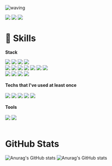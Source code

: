 ![waving](https://capsule-render.vercel.app/api?type=waving&height=200&text=Jieun&fontAlign=74&fontAlignY=40&color=gradient)

<a href="https://www.instagram.com/nueij_ji"><img src="https://img.shields.io/badge/Instagram-E5426E?style=&logo=Instagram&logoColor=white"/></a>
<a href="mailto:pandaa0628@gmail.com" target="_blank"><img src="https://img.shields.io/badge/Gmail-EA4335?style=&logo=Gmail&logoColor=white"/></a>
<a href="https://choijying21.tistory.com/"><img src="https://img.shields.io/badge/Tistory Blog-FF6550?style=&logo=Tistory&logoColor=white"/></a>
  
# 🌱 Skills 
<strong>Stack</strong>
<div>
<img src="https://img.shields.io/badge/Html-E34F26?style=&logo=Html5&logoColor=white"/>
<img src="https://img.shields.io/badge/CSS-1572B6?style=&logo=CSS3&logoColor=white"/>
<img src="https://img.shields.io/badge/JavaScript-F7DF1E?style=&logo=JavaScript&logoColor=white"/>
<img src="https://img.shields.io/badge/Visual Studio Code-007ACC?style=&logo=Visual Studio Code&logoColor=white"/>
<br>
<img src="https://img.shields.io/badge/React-61DAFB?style=&logo=React&logoColor=white"/>
<img src="https://img.shields.io/badge/React Native for web-61DAFB?style=&logo=React&logoColor=white"/>
<img src="https://img.shields.io/badge/Next.js-000000?style=&logo=Next.js&logoColor=white"/>
<img src="https://img.shields.io/badge/Redux-764ABC?style=&logo=Redux&logoColor=white"/>
<img src="https://img.shields.io/badge/React Router-CA4245?style=&logo=React Router&logoColor=white"/>
<img src="https://img.shields.io/badge/AXIOS-6828e2?style="/>
<img src="https://img.shields.io/badge/SWR-000000?style="/>
<br>
<img src="https://img.shields.io/badge/Bootstrap-7952B3?style=&logo=Bootstrap&logoColor=white"/>
<img src="https://img.shields.io/badge/Swiper-6332F6?style=&logo=Swiper&logoColor=white"/>
<img src="https://img.shields.io/badge/MUI-007FFF?style=&logo=MUI&logoColor=white"/>
<img src="https://img.shields.io/badge/styled-components-DB7093?style=&logo=styled-components&logoColor=white"/>
</div>
<br>
<strong>Techs that I've used at least once</strong>
<br>
<br>
<div>
<img src="https://img.shields.io/badge/MongoDB-47A248?style=&logo=MongoDB&logoColor=white"/> <img src="https://img.shields.io/badge/Amazon AWS-232F3E?style=&logo=Amazon AWS&logoColor=white"/> <img src="https://img.shields.io/badge/AWS Amplify-ff9900?style=&logo=AWS Amplify&logoColor=white"/> <img src="https://img.shields.io/badge/Firebase-FFCA28?style=&logo=Firebase&logoColor=white"/> <img src="https://img.shields.io/badge/jQuery-0769AD?style=&logo=jQuery&logoColor=white"/>
</div>
</br>
<strong>Tools</strong>
<br>
<br>
<div>
<img src="https://img.shields.io/badge/Git-F05032?style=&logo=Git&logoColor=white"/> <img src="https://img.shields.io/badge/GitHub-181717?style=&logo=GitHub&logoColor=white"/> 
</div>
</br>

# GitHub Stats
![Anurag's GitHub stats](https://github-readme-stats.vercel.app/api?username=JIEUN24&show_icons=true&theme=swift)
![Anurag's GitHub stats](https://github-readme-stats.vercel.app/api?username=JIEUN24&show_icons=true&theme=radical)

<!--
**JIEUN24/JIEUN24** is a ✨ _special_ ✨ repository because its `README.md` (this file) appears on your GitHub profile.

Here are some ideas to get you started:

- 🔭 I’m currently working on ...
- 🌱 I’m currently learning ...
- 👯 I’m looking to collaborate on ...
- 🤔 I’m looking for help with ...
- 💬 Ask me about ...
- 📫 How to reach me: ...
- 😄 Pronouns: ...
- ⚡ Fun fact: ...
-->
